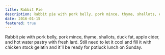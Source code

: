 ```yaml
---
title: Rabbit Pie
description: Rabbit pie with pork belly, pork mince, thyme, shallots, duck fat, apple cider, and hot water pastry with fresh lard.
date: 2016-01-15
featured: true
---
```

Rabbit pie with pork belly, pork mince, thyme, shallots, duck fat, apple cider, and hot water pastry with fresh lard. Still need to let it cool and fill it with chicken stock gelatin and it'll be ready for potluck lunch on Sunday.